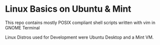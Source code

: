 # Linux Basics on Ubuntu & Mint

This repo contains mostly POSIX compliant shell scripts written with vim in GNOME Terminal

Linux Distros used for Development were Ubuntu Desktop and a Mint VM.
